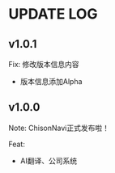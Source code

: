 # UPDATE LOG

## v1.0.1

Fix: 修改版本信息内容

- 版本信息添加Alpha


## v1.0.0

Note: ChisonNavi正式发布啦！

Feat:

- AI翻译、公司系统

